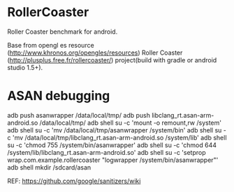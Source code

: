 RollerCoaster
=============

Roller Coaster benchmark for android.

Base from opengl es resource (http://www.khronos.org/opengles/resources) Roller Coaster (http://plusplus.free.fr/rollercoaster/) project(build with gradle or android studio 1.5+).

ASAN debugging
=============
adb push asanwrapper /data/local/tmp/
adb push libclang_rt.asan-arm-android.so /data/local/tmp/
adb shell su -c 'mount -o remount,rw /system'
adb shell su -c 'mv /data/local/tmp/asanwrapper /system/bin'
adb shell su -c 'mv /data/local/tmp/libclang_rt.asan-arm-android.so /system/lib'
adb shell su -c 'chmod 755 /system/bin/asanwrapper'
adb shell su -c 'chmod 644 /system/lib/libclang_rt.asan-arm-android.so'
adb shell su -c 'setprop wrap.com.example.rollercoaster "logwrapper /system/bin/asanwrapper"'
adb shell mkdir /sdcard/asan

REF: https://github.com/google/sanitizers/wiki
